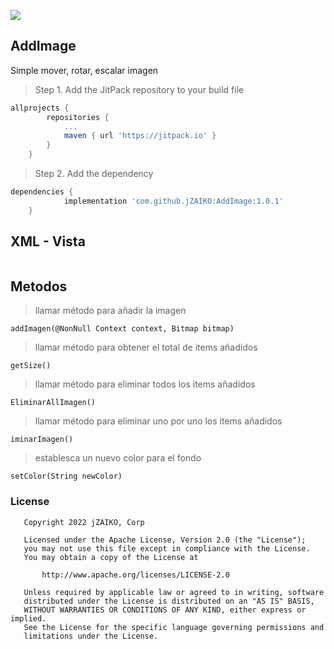 [![](https://jitpack.io/v/jZAIKO/AddImage.svg)](https://jitpack.io/#jZAIKO/AddImage)

## AddImage
Simple mover, rotar, escalar imagen
> Step 1. Add the JitPack repository to your build file

```gradle
allprojects {
		repositories {
			...
			maven { url 'https://jitpack.io' }
		}
	}
  ```
  
  > Step 2. Add the dependency
```gradle
dependencies {
	        implementation 'com.github.jZAIKO:AddImage:1.0.1'
	}
  ```

## XML - Vista

```

```


## Metodos
> llamar método para añadir la imagen
```
addImagen(@NonNull Context context, Bitmap bitmap)
```
> llamar método para obtener el total de items añadidos
```
getSize()
```
> llamar método para eliminar todos los items añadidos
```
EliminarAllImagen()
```
> llamar método para eliminar uno por uno los items añadidos
```
iminarImagen()
```
> establesca un nuevo color para el fondo
```
setColor(String newColor)
```

### License

```
   Copyright 2022 jZAIKO, Corp 

   Licensed under the Apache License, Version 2.0 (the "License");
   you may not use this file except in compliance with the License.
   You may obtain a copy of the License at

       http://www.apache.org/licenses/LICENSE-2.0

   Unless required by applicable law or agreed to in writing, software
   distributed under the License is distributed on an "AS IS" BASIS,
   WITHOUT WARRANTIES OR CONDITIONS OF ANY KIND, either express or implied.
   See the License for the specific language governing permissions and
   limitations under the License.
  ```
